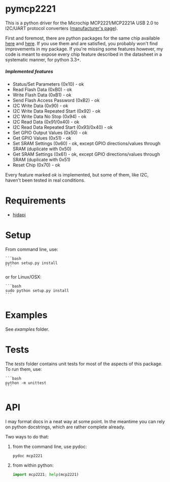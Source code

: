 # pymcp2221
This is a python driver for the Microchip MCP2221/MCP2221A USB 2.0 to I2C/UART protocol converters
([manufacturer's page](https://www.microchip.com/en-us/product/MCP2221A)).

First and foremost, there are python packages for the same chip available [here](https://github.com/nonNoise/PyMCP2221A) and [here](https://github.com/pilotak/python-mcp2221). If you use them and are satisfied, you probably won't find improvements in my package. If you're missing some features however, my code is meant to expose every chip feature described in the datasheet in a systematic manner, for python 3.3+.

##### Implemented features
- Status/Set Parameters (0x10) - ok
- Read Flash Data (0xB0) - ok
- Write Flash Data (0xB1) - ok
- Send Flash Access Password (0xB2) - ok
- I2C Write Data (0x90) - ok
- I2C Write Data Repeated Start (0x92) - ok
- I2C Write Data No Stop (0x94) - ok
- I2C Read Data (0x91/0x40) - ok
- I2C Read Data Repeated Start (0x93/0x40) - ok
- Set GPIO Output Values (0x50) - ok
- Get GPIO Values (0x51) - ok
- Set SRAM Settings (0x60) - ok, except GPIO directions/values through SRAM (duplicate with 0x50)
- Get SRAM Settings (0x61) - ok, except GPIO directions/values through SRAM (duplicate with 0x51)
- Reset Chip (0x70) - ok

Every feature marked *ok* is implemented, but some of them, like I2C, haven't been tested in real conditions.

# Requirements
- [hidapi](https://pypi.org/project/hidapi)

# Setup
From command line, use:

    ```bash
    python setup.py install
    ```

or for Linux/OSX:

    ```bash
    sudo python setup.py install
    ```

# Examples
See *examples* folder.

# Tests
The *tests* folder contains unit tests for most of the aspects of this package. To run them, use:

    ```bash
    python -m unittest
    ```

# API
I may format docs in a neat way at some point. In the meantime you can rely on python docstrings, which are rather complete already.

Two ways to do that:
1) from the command line, use pydoc:
    ```bash
    pydoc mcp2221
    ```
2) from within python:
    ```python
    import mcp2221; help(mcp2221)
    ```
